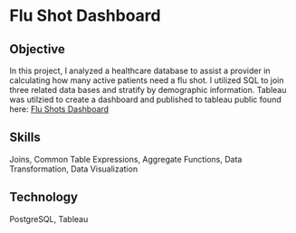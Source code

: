 # Flu Shot Dashboard
## Objective
In this project, I analyzed a healthcare database to assist a provider in calculating how many active patients need a flu shot. I utilized SQL to join three related data bases and stratify by demographic information. Tableau was utilzied to create a dashboard and published to tableau public found here: [Flu Shots Dashboard](https://public.tableau.com/views/ImmunizationDashboard_17032863888990/HealthcareSystemFluShots2022?:language=en-US&:display_count=n&:origin=viz_share_link)

## Skills
Joins, Common Table Expressions, Aggregate Functions, Data Transformation, Data Visualization

## Technology
PostgreSQL, Tableau
